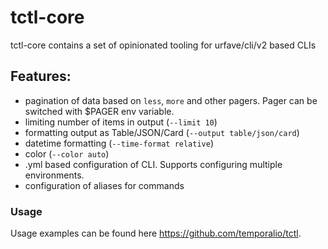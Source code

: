 # tctl-core 

tctl-core contains a set of opinionated tooling for urfave/cli/v2 based CLIs

## Features:
* pagination of data based on `less`, `more` and other pagers. Pager can be switched with $PAGER env variable.
* limiting number of items in output (`--limit 10`)
* formatting output as Table/JSON/Card (`--output table/json/card`)
* datetime formatting (`--time-format relative`)
* color (`--color auto`)
* .yml based configuration of CLI. Supports configuring multiple environments.
* configuration of aliases for commands

### Usage
Usage examples can be found here https://github.com/temporalio/tctl.
